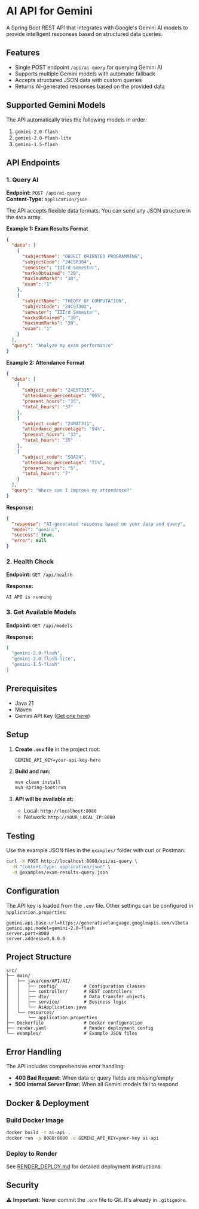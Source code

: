 # AI API for Gemini

A Spring Boot REST API that integrates with Google's Gemini AI models to provide intelligent responses based on structured data queries.

## Features

- Single POST endpoint `/api/ai-query` for querying Gemini AI
- Supports multiple Gemini models with automatic fallback
- Accepts structured JSON data with custom queries
- Returns AI-generated responses based on the provided data

## Supported Gemini Models

The API automatically tries the following models in order:
1. `gemini-2.0-flash`
2. `gemini-2.0-flash-lite`
3. `gemini-1.5-flash`

## API Endpoints

### 1. Query AI
**Endpoint:** `POST /api/ai-query`  
**Content-Type:** `application/json`

The API accepts flexible data formats. You can send any JSON structure in the `data` array.

**Example 1: Exam Results Format**
```json
{
  "data": [
    {
      "subjectName": "OBJECT ORIENTED PROGRAMMING",
      "subjectCode": "24CSR304",
      "semester": "IIIrd Semester",
      "marksObtained": "29",
      "maximumMarks": "30",
      "exam": "1"
    },
    {
      "subjectName": "THEORY OF COMPUTATION",
      "subjectCode": "24CST302",
      "semester": "IIIrd Semester",
      "marksObtained": "30",
      "maximumMarks": "30",
      "exam": "1"
    }
  ],
  "query": "Analyze my exam performance"
}
```

**Example 2: Attendance Format**
```json
{
  "data": [
    {
      "subject_code": "24EST315",
      "attendance_percentage": "95%",
      "present_hours": "35",
      "total_hours": "37"
    },
    {
      "subject_code": "24MAT311",
      "attendance_percentage": "94%",
      "present_hours": "33",
      "total_hours": "35"
    },
    {
      "subject_code": "SGA24",
      "attendance_percentage": "71%",
      "present_hours": "5",
      "total_hours": "7"
    }
  ],
  "query": "Where can I improve my attendance?"
}
```

**Response:**
```json
{
  "response": "AI-generated response based on your data and query",
  "model": "gemini",
  "success": true,
  "error": null
}
```

### 2. Health Check
**Endpoint:** `GET /api/health`

**Response:**
```
AI API is running
```

### 3. Get Available Models
**Endpoint:** `GET /api/models`

**Response:**
```json
[
  "gemini-2.0-flash",
  "gemini-2.0-flash-lite",
  "gemini-1.5-flash"
]
```

## Prerequisites
- Java 21
- Maven
- Gemini API Key ([Get one here](https://makersuite.google.com/app/apikey))

## Setup

1. **Create `.env` file** in the project root:
   ```
   GEMINI_API_KEY=your-api-key-here
   ```

2. **Build and run:**
   ```bash
   mvn clean install
   mvn spring-boot:run
   ```

3. **API will be available at:**
   - Local: `http://localhost:8080`
   - Network: `http://YOUR_LOCAL_IP:8080`



## Testing

Use the example JSON files in the `examples/` folder with curl or Postman:

```bash
curl -X POST http://localhost:8080/api/ai-query \
  -H "Content-Type: application/json" \
  -d @examples/exam-results-query.json
```

## Configuration

The API key is loaded from the `.env` file. Other settings can be configured in `application.properties`:

```properties
gemini.api.base-url=https://generativelanguage.googleapis.com/v1beta
gemini.api.model=gemini-2.0-flash
server.port=8080
server.address=0.0.0.0
```

## Project Structure

```
src/
├── main/
│   ├── java/com/API/AI/
│   │   ├── config/          # Configuration classes
│   │   ├── controller/      # REST controllers
│   │   ├── dto/             # Data transfer objects
│   │   ├── service/         # Business logic
│   │   └── AiApplication.java
│   └── resources/
│       └── application.properties
├── Dockerfile               # Docker configuration
├── render.yaml              # Render deployment config
└── examples/                # Example JSON files
```

## Error Handling

The API includes comprehensive error handling:
- **400 Bad Request:** When data or query fields are missing/empty
- **500 Internal Server Error:** When all Gemini models fail to respond

## Docker & Deployment

### Build Docker Image
```bash
docker build -t ai-api .
docker run -p 8080:8080 -e GEMINI_API_KEY=your-key ai-api
```

### Deploy to Render
See [RENDER_DEPLOY.md](RENDER_DEPLOY.md) for detailed deployment instructions.

## Security

⚠️ **Important:** Never commit the `.env` file to Git. It's already in `.gitignore`.

